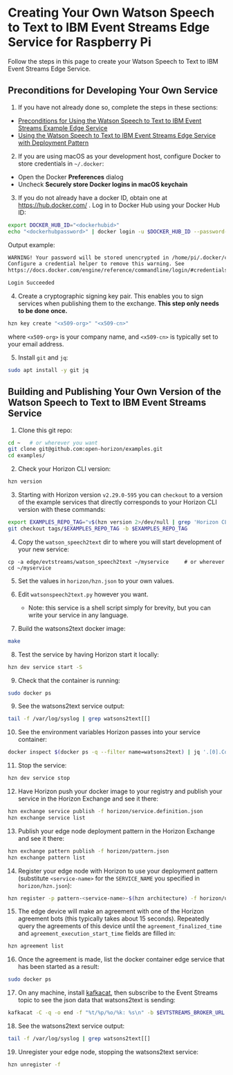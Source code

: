 # Creating Your Own Watson Speech to Text to IBM Event Streams Edge Service for Raspberry Pi

Follow the steps in this page to create your Watson Speech to Text to IBM Event Streams Edge Service.

## Preconditions for Developing Your Own Service

1. If you have not already done so, complete the steps in these sections:

  - [Preconditions for Using the Watson Speech to Text to IBM Event Streams Example Edge Service](README.md#preconditions)
  - [Using the Watson Speech to Text to IBM Event Streams Edge Service with Deployment Pattern](README.md#using-watsons2text-pattern)

2. If you are using macOS as your development host, configure Docker to store credentials in `~/.docker`:

  - Open the Docker **Preferences** dialog
  - Uncheck **Securely store Docker logins in macOS keychain**

3. If you do not already have a docker ID, obtain one at https://hub.docker.com/ . Log in to Docker Hub using your Docker Hub ID:

  ```bash
  export DOCKER_HUB_ID="<dockerhubid>"
  echo "<dockerhubpassword>" | docker login -u $DOCKER_HUB_ID --password-stdin
  ```

  Output example:

  ```bash
  WARNING! Your password will be stored unencrypted in /home/pi/.docker/config.json.
  Configure a credential helper to remove this warning. See
  https://docs.docker.com/engine/reference/commandline/login/#credentials-store

  Login Succeeded
  ```

4. Create a cryptographic signing key pair. This enables you to sign services when publishing them to the exchange. **This step only needs to be done once.**

  ```bash
  hzn key create "<x509-org>" "<x509-cn>"
  ```

  where `<x509-org>` is your company name, and `<x509-cn>` is typically set to your email address.

5. Install `git` and `jq`:

  ```bash
  sudo apt install -y git jq
  ```


## <a id=build-publish-your-wst> Building and Publishing Your Own Version of the Watson Speech to Text to IBM Event Streams Service

1. Clone this git repo:

```bash
cd ~   # or wherever you want
git clone git@github.com:open-horizon/examples.git
cd examples/
```

2. Check your Horizon CLI version:

```bash
hzn version
```

3. Starting with Horizon version `v2.29.0-595` you can `checkout` to a version of the example services that directly corresponds to your Horizon CLI version with these commands: 

```bash
export EXAMPLES_REPO_TAG="v$(hzn version 2>/dev/null | grep 'Horizon CLI' | awk '{print $4}')"
git checkout tags/$EXAMPLES_REPO_TAG -b $EXAMPLES_REPO_TAG
```

4. Copy the `watson_speech2text` dir to where you will start development of your new service:

```
cp -a edge/evtstreams/watson_speech2text ~/myservice     # or wherever
cd ~/myservice
```

5. Set the values in `horizon/hzn.json` to your own values.

6. Edit `watsonspeech2text.py` however you want.
    - Note: this service is a shell script simply for brevity, but you can write your service in any language.

7. Build the watsons2text docker image:

```bash
make
```

8. Test the service by having Horizon start it locally:
```bash
hzn dev service start -S
```

9. Check that the container is running:
```bash
sudo docker ps 
```

9. See the watsons2text service output:

```bash
tail -f /var/log/syslog | grep watsons2text[[]
```

10. See the environment variables Horizon passes into your service container:
```bash
docker inspect $(docker ps -q --filter name=watsons2text) | jq '.[0].Config.Env'
```

11. Stop the service:
```bash
hzn dev service stop
```

12. Have Horizon push your docker image to your registry and publish your service in the Horizon Exchange and see it there:
```bash
hzn exchange service publish -f horizon/service.definition.json
hzn exchange service list
```

13. Publish your edge node deployment pattern in the Horizon Exchange and see it there:
```bash
hzn exchange pattern publish -f horizon/pattern.json
hzn exchange pattern list
```

14. Register your edge node with Horizon to use your deployment pattern (substitute `<service-name>` for the `SERVICE_NAME` you specified in `horizon/hzn.json`):
```bash
hzn register -p pattern-<service-name>-$(hzn architecture) -f horizon/userinput.json
```

15. The edge device will make an agreement with one of the Horizon agreement bots (this typically takes about 15 seconds). Repeatedly query the agreements of this device until the `agreement_finalized_time` and `agreement_execution_start_time` fields are filled in:
```bash
hzn agreement list
```

16. Once the agreement is made, list the docker container edge service that has been started as a result:
```bash
sudo docker ps
```


17. On any machine, install [kafkacat](https://github.com/edenhill/kafkacat#install), then subscribe to the Event Streams topic to see the json data that watsons2text is sending:

```bash
kafkacat -C -q -o end -f "%t/%p/%o/%k: %s\n" -b $EVTSTREAMS_BROKER_URL -X api.version.request=true -X security.protocol=sasl_ssl -X sasl.mechanisms=PLAIN -X sasl.username=token -X sasl.password=$EVTSTREAMS_API_KEY -X ssl.ca.location=$EVTSTREAMS_CERT_FILE -t $EVTSTREAMS_TOPIC
```


18. See the watsons2text service output:
```bash
tail -f /var/log/syslog | grep watsons2text[[]
``` 

19. Unregister your edge node, stopping the watsons2text service:
```bash
hzn unregister -f
```

